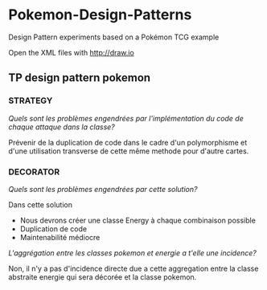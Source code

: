 # Pokemon-Design-Patterns
Design Pattern experiments based on a Pokémon TCG example

Open the XML files with http://draw.io

## TP design pattern pokemon

### STRATEGY
_Quels sont les problèmes engendrées par l'implémentation du code de chaque attaque dans la classe?_

Prévenir de la duplication de code dans le cadre d'un polymorphisme et d'une utilisation transverse de cette même methode pour d'autre cartes.

### DECORATOR
_Quels sont les problèmes engendrées par cette solution?_

Dans cette solution 
* Nous devrons créer une classe Energy à chaque combinaison possible
* Duplication de code
* Maintenabilité médiocre

_L'aggrégation entre les classes pokemon et energie a t'elle une incidence?_

Non, il n'y a pas d'incidence directe due a cette aggregation entre la classe abstraite energie qui sera décorée et la classe pokemon.




